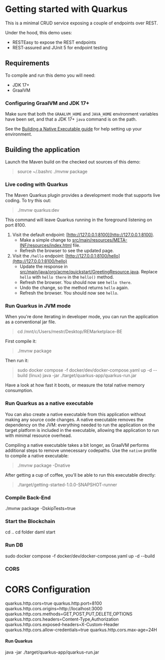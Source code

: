 # Getting started with Quarkus

This is a minimal CRUD service exposing a couple of endpoints over REST.

Under the hood, this demo uses:

- RESTEasy to expose the REST endpoints
- REST-assured and JUnit 5 for endpoint testing

## Requirements

To compile and run this demo you will need:

- JDK 17+
- GraalVM

### Configuring GraalVM and JDK 17+

Make sure that both the `GRAALVM_HOME` and `JAVA_HOME` environment variables have
been set, and that a JDK 17+ `java` command is on the path.

See the [Building a Native Executable guide](https://quarkus.io/guides/building-native-image-guide)
for help setting up your environment.

## Building the application

Launch the Maven build on the checked out sources of this demo:
> source ~/.bashrc
> ./mvnw package

### Live coding with Quarkus

The Maven Quarkus plugin provides a development mode that supports
live coding. To try this out:

> ./mvnw quarkus:dev

This command will leave Quarkus running in the foreground listening on port 8100.

1. Visit the default endpoint: [http://127.0.0.1:8100](http://127.0.0.1:8100).
    - Make a simple change to [src/main/resources/META-INF/resources/index.html](src/main/resources/META-INF/resources/index.html) file.
    - Refresh the browser to see the updated page.
2. Visit the `/hello` endpoint: [http://127.0.0.1:8100/hello](http://127.0.0.1:8100/hello)
    - Update the response in [src/main/java/org/acme/quickstart/GreetingResource.java](src/main/java/org/acme/quickstart/GreetingResource.java). Replace `hello` with `hello there` in the `hello()` method.
    - Refresh the browser. You should now see `hello there`.
    - Undo the change, so the method returns `hello` again.
    - Refresh the browser. You should now see `hello`.

### Run Quarkus in JVM mode

When you're done iterating in developer mode, you can run the application as a
conventional jar file.

> cd /mnt/c/Users/mestr/Desktop/REMarketplace-BE


First compile it:

> ./mvnw package

Then run it:

> sudo docker compose -f docker/dev/docker-compose.yaml up -d --build      (linux)
> java -jar ./target/quarkus-app/quarkus-run.jar

Have a look at how fast it boots, or measure the total native memory consumption.

### Run Quarkus as a native executable

You can also create a native executable from this application without making any
source code changes. A native executable removes the dependency on the JVM:
everything needed to run the application on the target platform is included in
the executable, allowing the application to run with minimal resource overhead.

Compiling a native executable takes a bit longer, as GraalVM performs additional
steps to remove unnecessary codepaths. Use the  `native` profile to compile a
native executable:

> ./mvnw package -Dnative

After getting a cup of coffee, you'll be able to run this executable directly:

> ./target/getting-started-1.0.0-SNAPSHOT-runner


### Compile Back-End

./mvnw package -DskipTests=true

### Start the Blockchain

cd ..
cd folder
daml start

### Run DB 

sudo docker compose -f docker/dev/docker-compose.yaml up -d --build

### CORS

# CORS Configuration
quarkus.http.cors=true
quarkus.http.port=8100
quarkus.http.cors.origins=http://localhost:3000
quarkus.http.cors.methods=GET,POST,PUT,DELETE,OPTIONS
quarkus.http.cors.headers=Content-Type,Authorization
quarkus.http.cors.exposed-headers=X-Custom-Header
quarkus.http.cors.allow-credentials=true
quarkus.http.cors.max-age=24H

#### Run Quarkus

java -jar ./target/quarkus-app/quarkus-run.jar